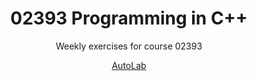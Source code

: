 <div align="center">
  <h1>02393 Programming in C++</h1>
  <p>Weekly exercises for course 02393</p>
  <a href="https://autolab.compute.dtu.dk/courses" target="_blank">AutoLab</a>
</div>
